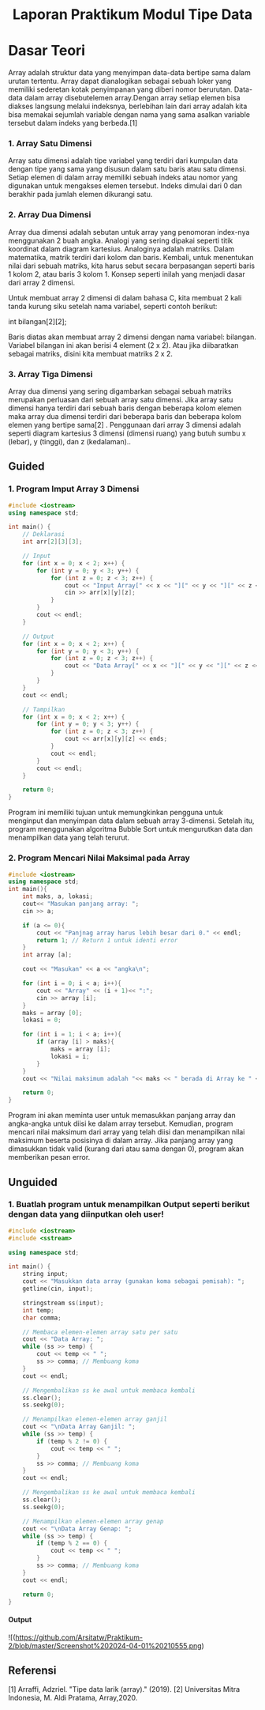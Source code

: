 # <h1 align="center">Laporan Praktikum Modul Tipe Data</h1>

# Dasar Teori

Array adalah struktur data yang menyimpan data-data bertipe sama dalam urutan tertentu. Array dapat dianalogikan sebagai sebuah loker yang memiliki sederetan kotak penyimpanan yang diberi nomor berurutan. Data-data dalam array disebutelemen array.Dengan array setiap elemen bisa diakses langsung melalui indeksnya, berlebihan lain dari array adalah kita bisa memakai sejumlah variable dengan nama yang sama asalkan variable tersebut dalam indeks yang berbeda.[1] 



### 1. Array Satu Dimensi
Array satu dimensi adalah tipe variabel yang terdiri dari kumpulan data dengan tipe yang sama yang disusun dalam satu baris atau satu dimensi. Setiap elemen di dalam array memiliki sebuah indeks atau nomor yang digunakan
untuk mengakses elemen tersebut. Indeks dimulai dari 0 dan berakhir pada jumlah elemen dikurangi satu.


### 2. Array Dua Dimensi
Array dua dimensi adalah sebutan untuk array yang penomoran index-nya menggunakan 2 buah angka. Analogi yang sering dipakai seperti titik koordinat dalam diagram kartesius. Analoginya adalah matriks. Dalam matematika, matrik terdiri dari kolom dan baris. Kembali, untuk menentukan nilai dari sebuah matriks, kita harus sebut secara berpasangan seperti baris 1 kolom 2, atau baris 3 kolom 1. Konsep seperti inilah yang menjadi dasar dari array 2 dimensi.

Untuk membuat array 2 dimensi di dalam bahasa C, kita membuat 2 kali tanda kurung siku setelah nama variabel, seperti contoh berikut:

int bilangan[2][2];

Baris diatas akan membuat array 2 dimensi dengan nama variabel: bilangan. Variabel bilangan ini akan berisi 4 element (2 x 2). Atau jika diibaratkan sebagai matriks, disini kita membuat matriks 2 x 2.

### 3. Array Tiga Dimensi
Array dua dimensi yang sering digambarkan sebagai sebuah matriks merupakan perluasan dari sebuah array satu dimensi. Jika array satu dimensi hanya terdiri dari sebuah baris dengan beberapa kolom elemen maka array dua dimensi terdiri dari beberapa baris dan beberapa kolom elemen yang bertipe sama[2] . Penggunaan dari array 3 dimensi adalah seperti diagram kartesius 3 dimensi (dimensi ruang) yang butuh sumbu x (lebar), y (tinggi), dan z (kedalaman)..

## Guided
### 1. Program Imput Array 3 Dimensi
```C++
#include <iostream>
using namespace std;

int main() {
    // Deklarasi
    int arr[2][3][3]; 

    // Input
    for (int x = 0; x < 2; x++) {
        for (int y = 0; y < 3; y++) {
            for (int z = 0; z < 3; z++) {
                cout << "Input Array[" << x << "][" << y << "][" << z << "] = ";
                cin >> arr[x][y][z];
            }
        }
        cout << endl;
    }

    // Output 
    for (int x = 0; x < 2; x++) {
        for (int y = 0; y < 3; y++) {
            for (int z = 0; z < 3; z++) {
                cout << "Data Array[" << x << "][" << y << "][" << z << "] = " << arr[x][y][z] << endl;
            }
        }
    }
    cout << endl;

    // Tampilkan 
    for (int x = 0; x < 2; x++) {
        for (int y = 0; y < 3; y++) {
            for (int z = 0; z < 3; z++) {
                cout << arr[x][y][z] << ends;
            }
            cout << endl;
        }
        cout << endl;
    }

    return 0;
}
```
Program ini memiliki tujuan untuk memungkinkan pengguna untuk menginput dan menyimpan data dalam sebuah array 3-dimensi. Setelah itu, program menggunakan algoritma Bubble Sort untuk mengurutkan data dan menampilkan data yang telah terurut.

### 2. Program Mencari Nilai Maksimal pada Array
```C++
#include <iostream>
using namespace std;
int main(){
    int maks, a, lokasi;
    cout<< "Masukan panjang array: ";
    cin >> a;

    if (a <= 0){
        cout << "Panjnag array harus lebih besar dari 0." << endl;
        return 1; // Return 1 untuk identi error
    }
    int array [a];

    cout << "Masukan" << a << "angka\n";

    for (int i = 0; i < a; i++){
        cout << "Array" << (i + 1)<< ":";
        cin >> array [i];
    }
    maks = array [0];
    lokasi = 0;

    for (int i = 1; i < a; i++){
        if (array [i] > maks){
            maks = array [i];
            lokasi = i;
        }
    }
    cout << "Nilai maksimum adalah "<< maks << " berada di Array ke " << (lokasi + 1) << endl;

    return 0;
}
```
Program ini akan meminta user untuk memasukkan panjang array dan angka-angka untuk diisi ke dalam array tersebut. Kemudian, program mencari nilai maksimum dari array yang telah diisi dan menampilkan nilai maksimum beserta posisinya di dalam array. Jika panjang array yang dimasukkan tidak valid (kurang dari atau sama dengan 0), program akan memberikan pesan error.

## Unguided
### 1. Buatlah program untuk menampilkan Output seperti berikut dengan data yang diinputkan oleh user!
```C++
#include <iostream>
#include <sstream>

using namespace std;

int main() {
    string input;
    cout << "Masukkan data array (gunakan koma sebagai pemisah): ";
    getline(cin, input);

    stringstream ss(input);
    int temp;
    char comma;

    // Membaca elemen-elemen array satu per satu
    cout << "Data Array: ";
    while (ss >> temp) {
        cout << temp << " ";
        ss >> comma; // Membuang koma
    }
    cout << endl;

    // Mengembalikan ss ke awal untuk membaca kembali
    ss.clear();
    ss.seekg(0);

    // Menampilkan elemen-elemen array ganjil
    cout << "\nData Array Ganjil: ";
    while (ss >> temp) {
        if (temp % 2 != 0) {
            cout << temp << " ";
        }
        ss >> comma; // Membuang koma
    }
    cout << endl;

    // Mengembalikan ss ke awal untuk membaca kembali
    ss.clear();
    ss.seekg(0);

    // Menampilkan elemen-elemen array genap
    cout << "\nData Array Genap: ";
    while (ss >> temp) {
        if (temp % 2 == 0) {
            cout << temp << " ";
        }
        ss >> comma; // Membuang koma
    }
    cout << endl;

    return 0;
}
```
#### Output
![(https://github.com/Arsitatw/Praktikum-2/blob/master/Screenshot%202024-04-01%20210555.png)


## Referensi
[1] Arraffi, Adzriel. "Tipe data larik (array)." (2019).
[2] Universitas Mitra Indonesia, M. Aldi Pratama, Array,2020.

